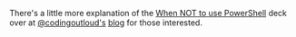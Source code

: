 There's a little more explanation of the 
[When NOT to use PowerShell](https://github.com/dstolts/PSinAction/blob/master/PowerShell%20in%20Action-When%20NOT%20to%20use%20PS-Bill%20Wilder-2017-Jun-02.pptx) deck over at 
[@codingoutloud's](https://twitter.com/codingoutloud)
[blog](https://blog.codingoutloud.com/2017/06/02/talk-when-not-to-use-powershell-with-azure/) for those interested.


